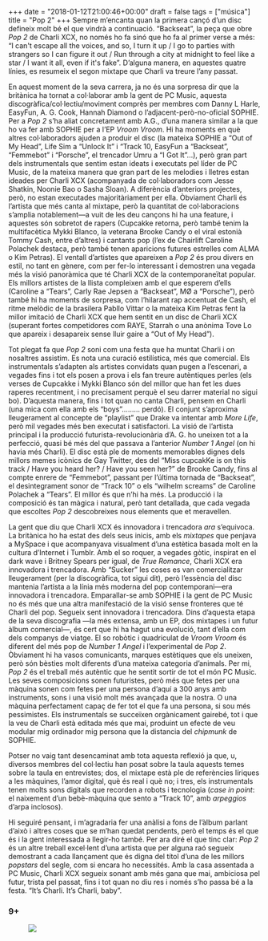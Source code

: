 +++
date = "2018-01-12T21:00:46+00:00"
draft = false
tags = ["música"]
title = "Pop 2"
+++
Sempre m&rsquo;encanta quan la primera can&ccedil;&oacute; d&rsquo;un disc defineix molt b&eacute; el que vindr&agrave; a continuaci&oacute;. &ldquo;Backseat&rdquo;, la pe&ccedil;a que obre *Pop 2* de Charli XCX, no nom&eacute;s ho fa sin&oacute; que ho fa al primer verse a m&eacute;s: &ldquo;I can't escape all the voices, and so, I turn it up / I go to parties with strangers so I can figure it out / Run through a city at midnight to feel like a star / I want it all, even if it's fake&rdquo;. D&rsquo;alguna manera, en aquestes quatre l&iacute;nies, es resumeix el segon mixtape que Charli va treure l&rsquo;any passat.<!-- more -->

En aquest moment de la seva carrera, ja no &eacute;s una sorpresa dir que la brit&agrave;nica ha tornat a col&middot;laborar amb la gent de PC Music, aquesta discogr&agrave;fica/col&middot;lectiu/moviment compr&egrave;s per membres com Danny L Harle, EasyFun, A. G. Cook, Hannah Diamond o l&rsquo;adjacent-per&ograve;-no-oficial SOPHIE. Per a *Pop 2* s&rsquo;ha aliat concretament amb A.G., d&rsquo;una manera similar a la que ho va fer amb SOPHIE per a l&rsquo;EP *Vroom Vroom*. Hi ha moments en qu&egrave; altres col&middot;laboradors ajuden a produir el disc (la mateixa SOPHIE a &ldquo;Out of My Head&rdquo;, Life Sim a &ldquo;Unlock It&rdquo; i &ldquo;Track 10, EasyFun a &ldquo;Backseat&rdquo;, &ldquo;Femmebot&rdquo; i &ldquo;Porsche&rdquo;, el trencador Umru a &ldquo;I Got It&rdquo;...), per&ograve; gran part dels instrumentals que sentim estan ideats i executats pel l&iacute;der de PC Music, de la mateixa manera que gran part de les melodies i lletres estan ideades per Charli XCX (acompanyada de col&middot;laboradors com Jesse Shatkin, Noonie Bao o Sasha Sloan). A difer&egrave;ncia d&rsquo;anteriors projectes, per&ograve;, no estan executades majorit&agrave;riament per ella. &Ograve;bviament Charli &eacute;s l&rsquo;artista que m&eacute;s canta al mixtape, per&ograve; la quantitat de col&middot;laboracions s&rsquo;amplia notablement&mdash;a vuit de les deu can&ccedil;ons hi ha una feature, i aquestes s&oacute;n sobretot de rapers (Cupcakke retorna, per&ograve; tamb&eacute; tenim la multifac&egrave;tica Mykki Blanco, la veterana Brooke Candy o el viral estoni&agrave; Tommy Cash, entre d&rsquo;altres) i cantants pop (l&rsquo;ex de Chairlift Caroline Polachek destaca, per&ograve; tamb&eacute; tenen aparicions futures estrelles com ALMA o Kim Petras). El ventall d&rsquo;artistes que apareixen a *Pop 2* &eacute;s prou divers en estil, no tant en g&egrave;nere, com per fer-lo interessant i demostren una vegada m&eacute;s la visi&oacute; panor&agrave;mica que t&eacute; Charli XCX de la contemporane&iuml;tat popular. Els millors artistes de la llista compleixen amb el que esperem d&rsquo;ells (Caroline a &ldquo;Tears&rdquo;, Carly Rae Jepsen a &ldquo;Backseat&rdquo;, M&Oslash; a &ldquo;Porsche&rdquo;), per&ograve; tamb&eacute; hi ha moments de sorpresa, com l&rsquo;hilarant rap accentuat de Cash, el ritme mel&ograve;dic de la brasilera Pabllo Vittar o la mateixa Kim Petras fent la millor imitaci&oacute; de Charli XCX que hem sentit en un disc de Charli XCX (superant fortes competidores com RAYE, Starrah o una an&ograve;nima Tove Lo que apareix i desapareix sense lluir gaire a &ldquo;Out of My Head&rdquo;).  

Tot plegat fa que *Pop 2* soni com una festa que ha muntat Charli i on nosaltres assistim. Es nota una curaci&oacute; estil&iacute;stica, m&eacute;s que comercial. Els instrumentals s&rsquo;adapten als artistes convidats quan pugen a l&rsquo;escenari, a vegades fins i tot els posen a prova i els fan treure aut&egrave;ntiques perles (els verses de Cupcakke i Mykki Blanco s&oacute;n del millor que han fet les dues raperes recentment, i no precisament perqu&egrave; el seu darrer material no sigui bo). D&rsquo;aquesta manera, fins i tot quan no canta Charli, pensem en Charli (una mica com ella amb els &ldquo;boys&rdquo;......... perd&oacute;). El conjunt s&rsquo;aproxima lleugerament al concepte de &ldquo;playlist&rdquo; que Drake va intentar amb *More Life*, per&ograve; mil vegades m&eacute;s ben executat i satisfactori. La visi&oacute; de l&rsquo;artista principal i la producci&oacute; futurista-revolucion&agrave;ria d&rsquo;A. G. ho uneixen tot a la perfecci&oacute;, quasi b&eacute; m&eacute;s del que passava a l&rsquo;anterior *Number 1 Angel* (on hi havia m&eacute;s Charli). El disc est&agrave; ple de moments memorables dignes dels millors memes ic&ograve;nics de Gay Twitter, des del &ldquo;Miss cupcakKe is on this track / Have you heard her? / Have you seen her?&rdquo; de Brooke Candy, fins al compte enrere de &ldquo;Femmebot&rdquo;, passant per l&rsquo;&uacute;ltima tornada de &ldquo;Backseat&rdquo;, el desintegrament sonor de &ldquo;Track 10&rdquo; o els &ldquo;wilhelm screams&rdquo; de Caroline Polachek a &ldquo;Tears&rdquo;. El millor &eacute;s que n&rsquo;hi ha m&eacute;s. La producci&oacute; i la composici&oacute; &eacute;s tan m&agrave;gica i natural, per&ograve; tant detallada, que cada vegada que escoltes *Pop 2* descobreixes nous elements que et meravellen. 

La gent que diu que Charli XCX &eacute;s innovadora i trencadora *ara* s&rsquo;equivoca. La brit&agrave;nica ho ha estat des dels seus inicis, amb els *mixtapes* que penjava a MySpace i que acompanyava visualment d&rsquo;una est&egrave;tica basada molt en la cultura d&rsquo;Internet i Tumblr. Amb el so roquer, a vegades g&ograve;tic, inspirat en el dark wave i Britney Spears per igual, de *True Romance*, Charli XCX era innovadora i trencadora. Amb &ldquo;Sucker&rdquo; les coses es van comercialitzar lleugerament (per la discogr&agrave;fica, tot sigui dit), per&ograve; l&rsquo;ess&egrave;ncia del disc mantenia l&rsquo;artista a la l&iacute;nia m&eacute;s moderna del pop contemporani&mdash;era innovadora i trencadora. Emparallar-se amb SOPHIE i la gent de PC Music no &eacute;s m&eacute;s que una altra manifestaci&oacute; de la visi&oacute; sense fronteres que t&eacute; Charli del pop. Segueix sent innovadora i trencadora.
Dins d&rsquo;aquesta etapa de la seva discografia &mdash;la m&eacute;s extensa, amb un EP, dos mixtapes i un futur &agrave;lbum comercial&mdash;, &eacute;s cert que hi ha hagut una evoluci&oacute;, tant d&rsquo;ella com dels companys de viatge. El so rob&ograve;tic i quadriculat de *Vroom Vroom* &eacute;s diferent del m&eacute;s pop de *Number 1 Angel* i l&rsquo;experimental de *Pop 2*. &Ograve;bviament hi ha vasos comunicants, marques est&egrave;tiques que els uneixen, per&ograve; s&oacute;n b&egrave;sties molt diferents d&rsquo;una mateixa categoria d&rsquo;animals. Per mi, *Pop 2* &eacute;s el treball m&eacute;s aut&egrave;ntic que he sentit sortir de tot el m&oacute;n PC Music. Les seves composicions sonen futuristes, per&ograve; m&eacute;s que fetes per una m&agrave;quina sonen com fetes per una persona d&rsquo;aqu&iacute; a 300 anys amb instruments, sons i una visi&oacute; molt m&eacute;s avan&ccedil;ada que la nostra. O una m&agrave;quina perfectament capa&ccedil; de fer tot el que fa una persona, si sou m&eacute;s pessimistes. Els instrumentals se succe&iuml;xen org&agrave;nicament gaireb&eacute;, tot i que la veu de Charli est&agrave; editada m&eacute;s que mai, produint un efecte de veu modular mig ordinador mig persona que la distancia del *chipmunk* de SOPHIE. 

Potser no vaig tant desencaminat amb tota aquesta reflexi&oacute; ja que, u, diversos membres del col&middot;lectiu han posat sobre la taula aquests temes sobre la taula en entrevistes; dos, el mixtape est&agrave; ple de refer&egrave;ncies l&iacute;riques a les m&agrave;quines, l&rsquo;amor digital, qu&egrave; &eacute;s real i qu&egrave; no; i tres, els instrumentals tenen molts sons digitals que recorden a robots i tecnologia (*case in point*: el naixement d&rsquo;un beb&egrave;-m&agrave;quina que sento a &ldquo;Track 10&rdquo;, amb *arpeggios* d&rsquo;arpa inclosos). 

Hi seguir&eacute; pensant, i m&rsquo;agradaria fer una an&agrave;lisi a fons de l&rsquo;&agrave;lbum parlant d&rsquo;aix&ograve; i altres coses que se m&rsquo;han quedat pendents, per&ograve; el temps &eacute;s el que &eacute;s i la gent interessada a llegir-ho tamb&eacute;. Per ara dir&eacute; el que tinc clar: *Pop 2* &eacute;s un altre treball excel&middot;lent d&rsquo;una artista que per alguna ra&oacute; segueix demostrant a cada llan&ccedil;ament que &eacute;s digna del t&iacute;tol d&rsquo;una de les millors *popstars* del segle, com si encara ho necessit&eacute;s. Amb la casa assentada a PC Music, Charli XCX segueix sonant amb m&eacute;s gana que mai, ambiciosa pel futur, trista pel passat, fins i tot quan no diu res i nom&eacute;s s&rsquo;ho passa b&eacute; a la festa. &ldquo;It&rsquo;s Charli. It&rsquo;s Charli, baby&rdquo;.

### 9+

<figure class="tmblr-full" data-orig-height="407" data-orig-width="1200" data-orig-src="https://78.media.tumblr.com/0d1df035328faaf94119aa82d74562e7/tumblr_p2gnnho2Wd1u00ofno1_1280.jpg"><img id="splashFade" src="https://78.media.tumblr.com/1eb21eba5dd34a58ea6ffcb927f1068d/tumblr_inline_pd01vbh5bd1rf46cf_540.jpg" data-orig-height="407" data-orig-width="1200" data-orig-src="https://78.media.tumblr.com/0d1df035328faaf94119aa82d74562e7/tumblr_p2gnnho2Wd1u00ofno1_1280.jpg"></figure>